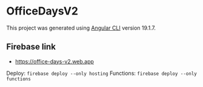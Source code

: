# OfficeDaysV2

This project was generated using [Angular CLI](https://github.com/angular/angular-cli) version 19.1.7.

## Firebase link
- https://office-days-v2.web.app

Deploy: `firebase deploy --only hosting`
Functions: `firebase deploy --only functions`
